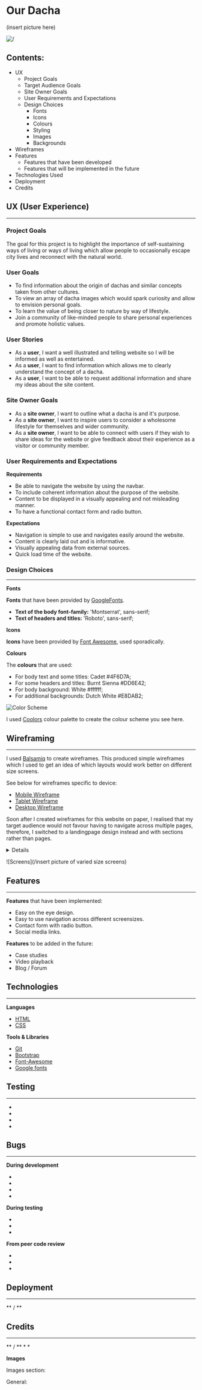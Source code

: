 
# Our Dacha

(insert picture here)

![/](https://github.com/)



## Contents:

* UX 
    * Project Goals
    * Target Audience Goals
    * Site Owner Goals
    * User Requirements and Expectations
    * Design Choices 
        * Fonts
        * Icons
        * Colours
        * Styling
        * Images
        * Backgrounds
* Wireframes 
* Features 
    * Features that have been developed
    *  Features that will be implemented in the future
* Technologies Used 
* Deployment 
* Credits 

## UX (User Experience) ##
---
### Project Goals ### 

The goal for this project is to highlight the importance of self-sustaining ways of living or ways of living which allow people to occasionally escape city lives and reconnect with the natural world.

### User Goals ###

* To find information about the origin of dachas and similar concepts taken from other cultures.
* To view an array of dacha images which would spark curiosity and allow to envision personal goals.
* To learn the value of being closer to nature by way of lifestyle.
* Join a community of like-minded people to share personal experiences and promote holistic values.

### User Stories ###

* As a **user**, I want a well illustrated and telling website so I will be informed as well as entertained.
* As a **user**, I want to find information which allows me to clearly understand the concept of a dacha.
* As a **user**, I want to be able to request additional information and share my ideas about the site content.

### Site Owner Goals ###

* As a **site owner**, I want to outline what a dacha is and it's purpose.
* As a **site owner**, I want to inspire users to consider a wholesome lifestyle for themselves and wider community.
* As a **site owner**, I want to be able to connect with users if they wish to share ideas for the website or give feedback about their experience as a visitor or community member.

### User Requirements and Expectations ###

**Requirements**

* Be able to navigate the website by using the navbar.
* To include coherent information about the purpose of the website.
* Content to be displayed in a visually appealing and not misleading manner.
* To have a functional contact form and radio button.

**Expectations**

* Navigation is simple to use and navigates easily around the website.
* Content is clearly laid out and is informative.
* Visually appealing data from external sources.
* Quick load time of the website.

### Design Choices ###
---

**Fonts**

**Fonts** that have been provided by [GoogleFonts](https://fonts.google.com/).

* **Text of the body font-family:** 'Montserrat', sans-serif; 
* **Text of headers and titles:** 'Roboto', sans-serif;


**Icons**

**Icons** have been provided by [Font Awesome](https://fontawesome.com/), used sporadically.

**Colours**

The **colours** that are used:

* For body text and some titles: Cadet #4F6D7A;
* For some headers and titles: Burnt Sienna #DD6E42;
* For body background: White #ffffff;
* For additional backgrounds: Dutch White #E8DAB2;

![Color Scheme](css/wireframes/earthy-autumn.png) 

I used [Coolors]("https://coolors.co/") colour palette to create the colour scheme you see here.

## Wireframing ##
---
I used [Balsamiq](https://) to create wireframes. This produced simple wireframes which I used to get an idea of which layouts would work better on different size screens.

See below for wireframes specific to device:

*   [Mobile Wireframe]("/")
*   [Tablet Wireframe]("/")
*   [Desktop Wireframe]("/")

Soon after I created wireframes for this website on paper, I realised that my target audience would not favour having to navigate across multiple pages, therefore, I switched to a landingpage design instead and with sections rather than pages.

<details>
<p> Write here about the development of the page content. What fitten well and what had to be reconsidered.</p>
</details>

![Screens](/insert picture of varied size screens)

## Features ##
---
**Features** that have been implemented:

* Easy on the eye design.
* Easy to use navigation across different screensizes.
* Contact form with radio button.
* Social media links.

**Features** to be added in the future:

* Case studies
* Video playback
* Blog / Forum

## Technologies ##
---
**Languages**

* [HTML](https://html.com/)
* [CSS](https://skillcrush.com/blog/css/)


**Tools & Libraries**

* [Git](https://git-scm.com/)
* [Bootstrap](https://getbootstrap.com/)
* [Font-Awesome](https://fontawesome.com/icons?d=gallery)
* [Google fonts](https://fonts.google.com/)



## Testing ##
---

* 
* 
* 
* 

## Bugs ##
---

**During development**

* 
* 
* 
* 

**During testing**

* 
* 
* 


**From peer code review**

* 
* 
* 


## Deployment ##
---
** / **



## Credits ##
---
** / **
* 
* 


**Images**

Images section:


General:





